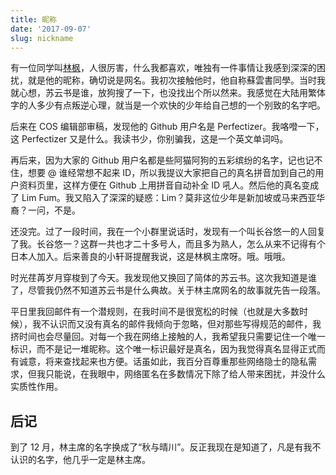 ```yaml
---
title: 昵称
date: '2017-09-07'
slug: nickname
---
```


有一位同学叫[林枫](https://cosx.org/2017/08/interview-linfeng/)，人很厉害，什么我都喜欢，唯独有一件事情让我感到深深的困扰，就是他的昵称，确切说是网名。我初次接触他时，他自称蘇雲書同學。当时我就心想，苏云书是谁，放狗搜了一下，也没找出个所以然来。我感觉在大陆用繁体字的人多少有点叛逆心理，就当是一个欢快的少年给自己想的一个别致的名字吧。

后来在 COS 编辑部审稿，发现他的 Github 用户名是 Perfectizer。我咯噔一下，这 Perfectizer 又是什么。我读书少，你别骗我，这是一个英文单词吗。

再后来，因为大家的 Github 用户名都是些阿猫阿狗的五彩缤纷的名字，记也记不住，想要 @ 谁经常想不起来 ID，所以我提议大家把自己的真名拼音加到自己的用户资料页里，这样方便在 Github 上用拼音自动补全 ID 吼人。然后他的真名变成了 Lim Fum。我又陷入了深深的疑惑：Lim？莫非这位少年是新加坡或马来西亚华裔？一问，不是。

还没完。过了一段时间，我在一个小群里说话时，发现有一个叫长谷悠一的人回复了我。长谷悠一？这群一共也才二十多号人，而且多为熟人，怎么从来不记得有个日本人加入。后来善良的小轩哥提醒我说，这是林枫主席呀。哦。哦哦。

时光荏苒岁月穿梭到了今天。我发现他又换回了简体的苏云书。这次我知道是谁了，尽管我仍然不知道苏云书是什么典故。关于林主席网名的故事就先告一段落。

平日里我回邮件有一个潜规则，在我时间不是很宽松的时候（也就是大多数时候），我不认识而又没有真名的邮件我倾向于忽略，但对那些写得规范的邮件，我挤时间也会尽量回。对每一个我在网络上接触的人，我希望我只需要记住一个唯一标识，而不是记一堆昵称。这个唯一标识最好是真名，因为我觉得真名显得正式而有诚意，将来查找起来也方便。话虽如此，我百分百尊重那些网络隐士的隐私需求，但我只能说，在我眼中，网络匿名在多数情况下除了给人带来困扰，并没什么实质性作用。

## 后记

到了 12 月，林主席的名字换成了“秋与晴川”。反正我现在是知道了，凡是有我不认识的名字，他几乎一定是林主席。
